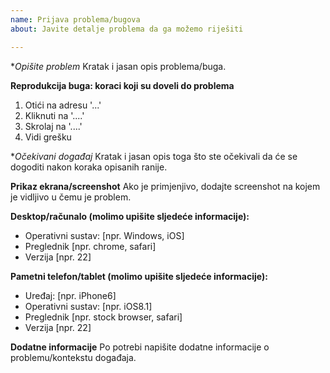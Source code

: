 ```yaml
---
name: Prijava problema/bugova
about: Javite detalje problema da ga možemo riješiti

---
```


**Opišite problem*
Kratak i jasan opis problema/buga.

**Reprodukcija buga: koraci koji su doveli do problema**

1. Otići na adresu '...'
2. Kliknuti na '....'
3. Skrolaj na '....'
4. Vidi grešku

**Očekivani događaj*
Kratak i jasan opis toga što ste očekivali da će se dogoditi nakon koraka opisanih ranije.

**Prikaz ekrana/screenshot**
Ako je primjenjivo, dodajte screenshot na kojem je vidljivo u čemu je problem.

**Desktop/računalo (molimo upišite sljedeće informacije):**
 - Operativni sustav: [npr. Windows, iOS]
 - Preglednik [npr. chrome, safari]
 - Verzija [npr. 22]

**Pametni telefon/tablet (molimo upišite sljedeće informacije):**
 - Uređaj: [npr. iPhone6]
 - Operativni sustav: [npr. iOS8.1]
 - Preglednik [npr. stock browser, safari]
 - Verzija [npr. 22]

**Dodatne informacije**
Po potrebi napišite dodatne informacije o problemu/kontekstu događaja.
